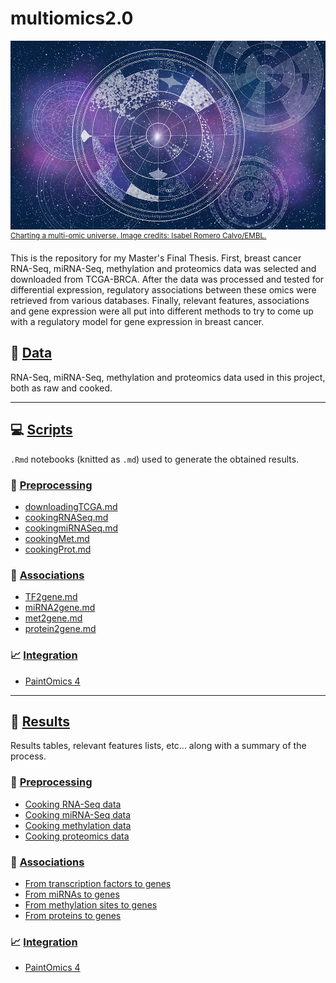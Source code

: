 # multiomics2.0
![Charting a multi-omic universe. Image credits: Isabel Romero Calvo/EMBL.](scripts/cover.jpg)
<sup>[Charting a multi-omic universe. Image credits: Isabel Romero Calvo/EMBL.](https://www.embl.org/news/science/charting-a-multi-omic-universe/)</sup>

This is the repository for my Master's Final Thesis. First, breast cancer RNA-Seq, miRNA-Seq, methylation and proteomics data was selected and downloaded from TCGA-BRCA. After the data was processed and tested for differential expression, regulatory associations between these omics were retrieved from various databases. Finally, relevant features, associations and gene expression were all put into different methods to try to come up with a regulatory model for gene expression in breast cancer.

## :dna: [Data](data/)
RNA-Seq, miRNA-Seq, methylation and proteomics data used in this project, both as raw and cooked.

---

## :computer: [Scripts](scripts/)
`.Rmd` notebooks (knitted as `.md`) used to generate the obtained results.

### 🍳 [Preprocessing](scripts/preprocessing/)
- [downloadingTCGA.md](scripts/preprocessing/downloadingTCGA.md)
- [cookingRNASeq.md](scripts/preprocessing/cookingRNASeq.md)
- [cookingmiRNASeq.md](scripts/preprocessing/cookingmiRNASeq.md)
- [cookingMet.md](scripts/preprocessing/cookingMet.md)
- [cookingProt.md](scripts/preprocessing/cookingProt.md)

### 👫 [Associations](scripts/associations/)
- [TF2gene.md](scripts/associations/TF-gene/TF2gene.md)
- [miRNA2gene.md](scripts/associations/miRNA-gene/miRNA2gene.md)
- [met2gene.md](scripts/associations/met-gene/met2gene.md)
- [protein2gene.md](scripts/associations/protein-gene/protein2gene.md)

### 📈 [Integration](scripts/integration/)
- [PaintOmics 4](scripts/integration/paintomics)

---

## 📓 [Results](results/)

Results tables, relevant features lists, etc... along with a summary of the process.

### 🍳 [Preprocessing](results/preprocessing/)
- [Cooking RNA-Seq data](results/preprocessing/cookingRNASeq)
- [Cooking miRNA-Seq data](results/preprocessing/cookingmiRNASeq)
- [Cooking methylation data](results/preprocessing/cookingMet)
- [Cooking proteomics data](results/preprocessing/cookingProt)

### 👫 [Associations](results/associations/)
- [From transcription factors to genes](results/associations/TF-gene/)
- [From miRNAs to genes](results/associations/miRNA-gene/)
- [From methylation sites to genes](results/associations/met-gene/)
- [From proteins to genes](results/associations/protein-gene/)

### 📈 [Integration](results/integration/)
- [PaintOmics 4](results/integration/paintomics)
